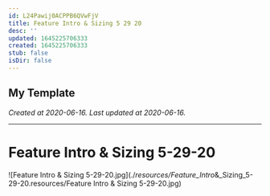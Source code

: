 ```yaml
---
id: L24Pawij0ACPPB6QVwFjV
title: Feature Intro & Sizing 5 29 20
desc: ''
updated: 1645225706333
created: 1645225706333
stub: false
isDir: false
---
```

My Template
---

_Created at 2020-06-16._
_Last updated at 2020-06-16._




---

# Feature Intro & Sizing 5-29-20


![Feature Intro & Sizing 5-29-20.jpg](./_resources/Feature_Intro_&_Sizing_5-29-20.resources/Feature Intro & Sizing 5-29-20.jpg)

